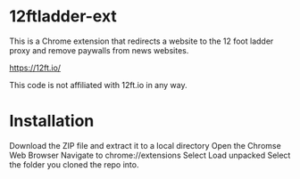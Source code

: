 # 12ftladder-ext

This is a Chrome extension that redirects a website to the 12 foot ladder proxy and remove paywalls from news websites.

https://12ft.io/

This code is not affiliated with 12ft.io in any way. 

# Installation
Download the ZIP file and extract it to a local directory
Open the Chromse Web Browser
Navigate to chrome://extensions
Select Load unpacked
Select the folder you cloned the repo into.


